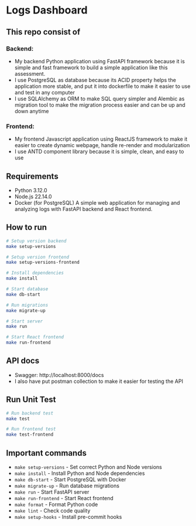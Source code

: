 # Logs Dashboard

## This repo consist of

### **Backend**:
- My backend Python application using FastAPI framework because it is simple and fast framework to build a simple application like this assessment.
- I use PostgreSQL as database because its ACID property helps the application more stable, and put it into dockerfile to make it easier to use and test in any computer
- I use SQLAlchemy as ORM to make SQL query simpler and Alembic as migration tool to make the migration process easier and can be up and down anytime

### **Frontend**:
- My frontend Javascript application using ReactJS framework to make it easier to create dynamic webpage, handle re-render and modularization
- I use ANTD component library because it is simple, clean, and easy to use

## Requirements
- Python 3.12.0
- Node.js 22.14.0
- Docker (for PostgreSQL)
A simple web application for managing and analyzing logs with FastAPI backend and React frontend.

## How to run

```bash
# Setup version backend
make setup-versions

# Setup version frontend
make setup-versions-frontend

# Install dependencies
make install

# Start database
make db-start

# Run migrations
make migrate-up

# Start server
make run

# Start React frontend
make run-frontend
```

## API docs
- Swagger: http://localhost:8000/docs
- I also have put postman collection to make it easier for testing the API

## Run Unit Test
```bash
# Run backend test
make test

# Run frontend test
make test-frontend
```

## Important commands

- `make setup-versions` - Set correct Python and Node versions
- `make install` - Install Python and Node dependencies
- `make db-start` - Start PostgreSQL with Docker
- `make migrate-up` - Run database migrations
- `make run` - Start FastAPI server
- `make run-frontend` - Start React frontend
- `make format` - Format Python code
- `make lint` - Check code quality
- `make setup-hooks` - Install pre-commit hooks
